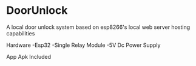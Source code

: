 # DoorUnlock
A local door unlock system based on esp8266's local web server hosting capabilities 

Hardware
-Esp32
-Single Relay Module 
-5V Dc Power Supply

App
Apk Included
